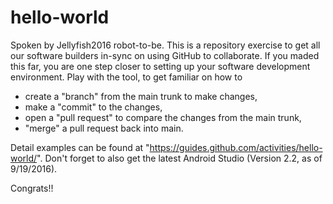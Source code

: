 # hello-world

Spoken by Jellyfish2016 robot-to-be.
This is a repository exercise to get all our software builders in-sync on using GitHub to collaborate.
If you maded this far, you are one step closer to setting up your software development environment.
Play with the tool, to get familiar on how to
 * create a "branch" from the main trunk to make changes, 
 * make a "commit" to the changes,
 * open a "pull request" to compare the changes from the main trunk,
 * "merge" a pull request back into main.

Detail examples can be found at "https://guides.github.com/activities/hello-world/".
Don't forget to also get the latest Android Studio (Version 2.2, as of 9/19/2016).

Congrats!!
